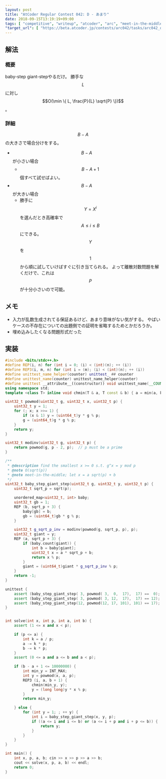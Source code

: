 ```yaml
---
layout: post
title: "AtCoder Regular Contest 042: D - あまり"
date: 2018-09-15T13:19:19+09:00
tags: [ "competitive", "writeup", "atcoder", "arc", "meet-in-the-middle", "discrete-log", "baby-step-giant-step" ]
"target_url": [ "https://beta.atcoder.jp/contests/arc042/tasks/arc042_d" ]
---
```


## 解法

### 概要

baby-step giant-stepやるだけ。
勝手な$$L$$に対し$$O(\min \{ L, \frac{P}{L} \sqrt{P} \})$$。

### 詳細

$$B - A$$の大きさで場合分けをする。

-   $$B - A$$ が小さい場合
    -   $$B - A + 1$$個すべて試せばよい。
-   $$B - A$$ が大きい場合
    -   勝手に$$Y = X^i$$を選んだとき高確率で$$A \le i \le B$$にできる。
        $$Y$$を$$1$$から順に試していけばすぐに引き当てられる。
        よって離散対数問題を解くだけで、これは$$P$$が十分小さいので可能。

## メモ

-   入力が乱数生成されてる保証あるけど、あまり意味がない気がする。
    やばいケースの不存在についての出題側での証明を省略するためとかだろうか。
-   埋め込みしたくなる問題形式だった

## 実装

``` c++
#include <bits/stdc++.h>
#define REP(i, n) for (int i = 0; (i) < (int)(n); ++ (i))
#define REP3(i, m, n) for (int i = (m); (i) < (int)(n); ++ (i))
#define unittest_name_helper(counter) unittest_ ## counter
#define unittest_name(counter) unittest_name_helper(counter)
#define unittest __attribute__((constructor)) void unittest_name(__COUNTER__) ()
using namespace std;
template <class T> inline void chmin(T & a, T const & b) { a = min(a, b); }

uint32_t powmod(uint32_t g, uint32_t x, uint32_t p) {
    uint32_t y = 1;
    for (; x; x >>= 1) {
        if (x & 1) y = (uint64_t)y * g % p;
        g = (uint64_t)g * g % p;
    }
    return y;
}

uint32_t modinv(uint32_t g, uint32_t p) {
    return powmod(g, p - 2, p);  // p must be a prime
}

/**
 * @description find the smallest x >= 0 s.t. g^x = y mod p
 * @note O(sqrt(p))
 * @note meet-in-the-middle; let x = a sqrt(p) + b
 */
uint32_t baby_step_giant_step(uint32_t g, uint32_t y, uint32_t p) {
    uint32_t sqrt_p = sqrt(p);

    unordered_map<uint32_t, int> baby;
    uint32_t gb = 1;
    REP (b, sqrt_p + 3) {
        baby[gb] = b;
        gb = (uint64_t)gb * g % p;
    }

    uint32_t g_sqrt_p_inv = modinv(powmod(g, sqrt_p, p), p);
    uint32_t giant = y;
    REP (a, sqrt_p + 3) {
        if (baby.count(giant)) {
            int b = baby[giant];
            uint32_t x = a * sqrt_p + b;
            return x % p;
        }
        giant = (uint64_t)giant * g_sqrt_p_inv % p;
    }
    return -1;
}

unittest {
    assert (baby_step_giant_step( 3, powmod( 3,  0,  17),  17) ==  0);
    assert (baby_step_giant_step( 3, powmod( 3, 12,  17),  17) == 12);
    assert (baby_step_giant_step(12, powmod(12, 17, 101), 101) == 17);
}


int solve(int x, int p, int a, int b) {
    assert (1 <= x and x < p);

    if (p <= a) {
        int k = a / p;
        a -= k * p;
        b -= k * p;
    }
    assert (0 <= a and a <= b and a < p);

    if (b - a + 1 <= 10000000) {
        int min_y = INT_MAX;
        int y = powmod(x, a, p);
        REP3 (i, a, b + 1) {
            chmin(min_y, y);
            y = (long long)y * x % p;
        }
        return min_y;

    } else {
        for (int y = 1; ; ++ y) {
            int i = baby_step_giant_step(x, y, p);
            if ((a <= i and i <= b) or (a <= i + p and i + p <= b)) {
                return y;
            }
        }
    }
}

int main() {
    int x, p, a, b; cin >> x >> p >> a >> b;
    cout << solve(x, p, a, b) << endl;
    return 0;
}
```
